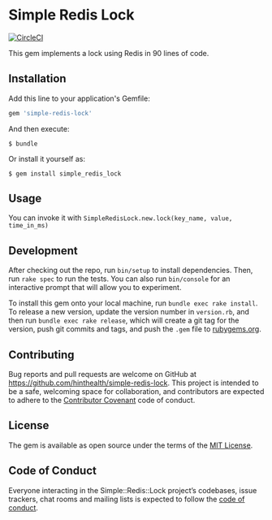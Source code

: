 # Simple Redis Lock

[![CircleCI](https://circleci.com/gh/hinthealth/simple-redis-lock/tree/master.svg?style=svg&circle-token=572e9e02e6a60342db0e62647bcc0ced8295435f)](https://circleci.com/gh/hinthealth/simple-redis-lock/tree/master)

This gem implements a lock using Redis in 90 lines of code.

## Installation

Add this line to your application's Gemfile:

```ruby
gem 'simple-redis-lock'
```

And then execute:

    $ bundle

Or install it yourself as:

    $ gem install simple_redis_lock

## Usage

You can invoke it with `SimpleRedisLock.new.lock(key_name, value, time_in_ms)`

## Development

After checking out the repo, run `bin/setup` to install dependencies. Then, run `rake spec` to run the tests. You can also run `bin/console` for an interactive prompt that will allow you to experiment.

To install this gem onto your local machine, run `bundle exec rake install`. To release a new version, update the version number in `version.rb`, and then run `bundle exec rake release`, which will create a git tag for the version, push git commits and tags, and push the `.gem` file to [rubygems.org](https://rubygems.org).

## Contributing

Bug reports and pull requests are welcome on GitHub at https://github.com/hinthealth/simple-redis-lock. This project is intended to be a safe, welcoming space for collaboration, and contributors are expected to adhere to the [Contributor Covenant](http://contributor-covenant.org) code of conduct.

## License

The gem is available as open source under the terms of the [MIT License](https://opensource.org/licenses/MIT).

## Code of Conduct

Everyone interacting in the Simple::Redis::Lock project’s codebases, issue trackers, chat rooms and mailing lists is expected to follow the [code of conduct](https://github.com/hinthealth/simple-redis-lock/blob/master/CODE_OF_CONDUCT.md).
